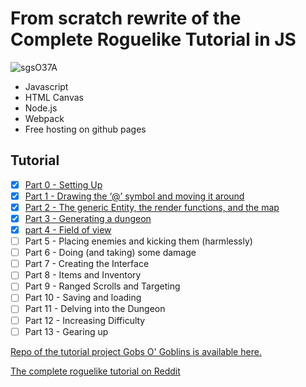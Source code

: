 # From scratch rewrite of the Complete Roguelike Tutorial in JS

![sgsO37A](https://user-images.githubusercontent.com/925980/85092017-69762e00-b1ae-11ea-8a2a-b4f0776bf728.png)

- Javascript
- HTML Canvas
- Node.js
- Webpack
- Free hosting on github pages

## Tutorial

- [x] [Part 0 - Setting Up](https://github.com/luetkemj/jsrlt/blob/master/tutorial/part0.md)
- [x] [Part 1 - Drawing the ‘@’ symbol and moving it around](https://github.com/luetkemj/jsrlt/blob/master/tutorial/part1.md)
- [x] [Part 2 - The generic Entity, the render functions, and the map](https://github.com/luetkemj/jsrlt/blob/master/tutorial/part2.md)
- [x] [Part 3 - Generating a dungeon](https://github.com/luetkemj/jsrlt/blob/master/tutorial/part3.md)
- [x] [part 4 - Field of view](https://github.com/luetkemj/jsrlt/blob/master/tutorial/part4.md)
- [ ] Part 5 - Placing enemies and kicking them (harmlessly)
- [ ] Part 6 - Doing (and taking) some damage
- [ ] Part 7 - Creating the Interface
- [ ] Part 8 - Items and Inventory
- [ ] Part 9 - Ranged Scrolls and Targeting
- [ ] Part 10 - Saving and loading
- [ ] Part 11 - Delving into the Dungeon
- [ ] Part 12 - Increasing Difficulty
- [ ] Part 13 - Gearing up

[Repo of the tutorial project Gobs O' Goblins is available here.](https://github.com/luetkemj/gobs-o-goblins)

[The complete roguelike tutorial on Reddit](https://www.reddit.com/r/roguelikedev/comments/grccvt/roguelikedev_does_the_complete_roguelike_tutorial/)
